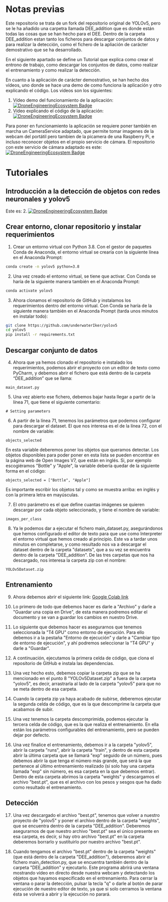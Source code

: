 # Notas previas
Este repositorio se trata de un fork del repositorio original de YOLOv5, pero se le ha añadido una carpetra llamada DEE_addition que es donde están todas las cosas que se han hecho para el DEE.
Dentro de la carpeta DEE_addition estan tanto los ficheros para descargar conjuntos de datos y para realizar la detección, como el fichero de la apliación de carácter demostrativo que se ha desarrollado.

En el siguiente apartado se define un Tutorial que explica como crear el entrono de trabajo, como descargar los conjuntos de datos, como realizar el entrenamiento y como realizar la detección.

En cuanto a la aplicación de carácter demostrativo, se han hecho dos vídeos, uno donde se hace una demo de como funciona la aplicación y otro explicando el código. Los vídeos son los siguientes:
1. Vídeo demo del funcionamiento de la aplicación: [![DroneEngineeringEcosystem Badge](https://img.shields.io/badge/DEE-demo_app-pink.svg)](https://www.youtube.com/watch?v=Y6EWHlZRF-g)
2. Vídeo explicando el código de la aplicación:  [![DroneEngineeringEcosystem Badge](https://img.shields.io/badge/DEE-code_app-pink.svg)](https://www.youtube.com/watch?v=Svl8WfxM6Mw)

Para poner en funcionamiento la aplicación se requiere poner también en marcha un CameraService adaptado, que permite tomar imagenes de la webcam del portátil pero tambien de la picamera de una Raspberry Pi, e incluso reconocer objetos en el propio servicio de cámara. El repositorio con este servicio de cámara adaptado es este:  [![DroneEngineeringEcosystem Badge](https://img.shields.io/badge/DEE-camera_service_for_object_recognition-blue.svg)](https://github.com/dronsEETAC/CameraServiceForObjectRecognition)


# Tutoriales
## Introducción a la detección de objetos con redes neuronales y yolov5
Este es: 2.  [![DroneEngineeringEcosystem Badge](https://img.shields.io/badge/DEE-introduccion-pink.svg)](https://www.youtube.com/playlist?list=PLyAtSQhMsD4qWd33j4rxHd13iO_GUXK4N)

## Crear entorno, clonar repositorio y instalar requerimientos

1. Crear un entorno virtual con Python 3.8. 
Con el gestor de paquetes Conda de Anaconda, el entorno virtual se crearía con la siguiente línea en el Anaconda Prompt:
```bash
conda create -n yolov5 python=3.8
```

2. Una vez creado el entorno virtual, se tiene que activar. 
Con Conda se haría de la siguiente manera también en el Anaconda Prompt:
```bash
conda activate yolov5
```

3. Ahora clonamos el repositorio de GitHub y instalamos los requerimientos dentro del entorno virtual. Con Conda se haría de la siguiente manera también en el Anaconda Prompt (tarda unos minutos en instalar todo):
```bash
git clone https://github.com/underwaterIker/yolov5
cd yolov5
pip install -r requirements.txt
```

## Descargar conjunto de datos

4. Ahora que ya hemos clonado el repositorio e instalado los requerimientos, podemos abrir el proyecto con un editor de texto como PyCharm, y debemos abrir el fichero que está dentro de la carpeta “DEE\_addition” que se llama:
```
main_dataset.py
```

5. Una vez abierto ese fichero, debemos bajar hasta llegar a partir de la línea 71, que tiene el siguiente comentario:
```
# Setting parameters
```

6. A partir de la línea 71, tenemos los parámetros que podemos configurar para descargar el dataset. El que nos interesa es el de la línea 72, con el nombre de variable:
```
objects_selected
```
En esta variable deberemos poner los objetos que queramos detectar. Los objetos disponibles para poder poner en esta lista se pueden encontrar en la página web de Open Images V7, que están en inglés.
Si, por ejemplo escogiéramos "Bottle" y "Apple", la variable debería quedar de la siguiente forma en el código:
```
objects_selected = ["Bottle", "Apple"]
```
Es importante escribir los objetos tal y como se muestra arriba: en inglés y con la primera letra en mayúsculas.

7. El otro parámetro es el que define cuantas imágenes se quieren descargar por cada objeto seleccionado, y tiene el nombre de variable:
```
images_per_class
```

8. Ya le podemos dar a ejecutar el fichero main_dataset.py, asegurándonos que hemos configurado el editor de texto para que use como Interpreter el entorno virtual que hemos creado al principio.
Este va a tardar unos minutos en completarse, y como resultado nos va a descargar el dataset dentro de la carpeta "datasets", que a su vez se encuentra dentro de la carpeta "DEE\_addition". De las tres carpetas que nos ha descargado, nos interesa la carpeta zip con el nombre:
```
YOLOv5Dataset.zip
```


## Entrenamiento

9. Ahora debemos abrir el siguiente link: [Google Colab link](https://colab.research.google.com/drive/176VhxxlNbgM_pbAI3EU_MrrYsrIyPGwb?usp=drive_link)

10. Lo primero de todo que debemos hacer es darle a "Archivo" y darle a "Guardar una copia en Drive", de esta manera podremos editar el documento y se van a guardar los cambios en nuestro Drive.

11. Lo siguiente que debemos hacer es asegurarnos que tenemos seleccionada la "T4 GPU" como entorno de ejecución. Para ello debemos ir a la pestaña "Entorno de ejecución" y darle a "Cambiar tipo de entorno de ejecución", y ahí podremos seleccionar la "T4 GPU" y darle a "Guardar".

12. A continuación, ejecutamos la primera celda de código, que clona el repositorio de GitHub e instala las dependencias.

13. Una vez hecho esto, debemos copiar la carpeta zip que se ha mencionado en el punto 8 "YOLOv5Dataset.zip" a fuera de la carpeta "yolov5", es decir, arrastrarla al lado de la carpeta "yolov5" para que no se meta dentro de esa carpeta.

14. Cuando la carpeta zip ya haya acabado de subirse, deberemos ejecutar la segunda celda de código, que es la que descomprime la carpeta que acabamos de subir.

15. Una vez tenemos la carpeta descomprimida, podemos ejecutar la tercera celda de código, que es la que realiza el entrenamiento. En ella están los parámetros configurables del entrenamiento, pero se pueden dejar por defecto.

16. Una vez finalice el entrenamiento, debemos ir a la carpeta "yolov5", abrir la carpeta "runs", abrir la carpeta "train", y dentro de esta carpeta abrir la última carpeta que se llamará "exp" seguido de un número, pues debemos abrir la que tenga el número más grande, que será la que pertenece al último entrenamiento realizado (si solo hay una carpeta llamada "exp" sin número, es esa carpeta en la que debemos entrar). Dentro de esta carpeta abrimos la carpeta "weights" y descargamos el archivo "best.pt", que es el archivo con los pesos y sesgos que ha dado como resultado el entrenamiento.


## Detección

17. Una vez descargado el archivo "best.pt", tenemos que volver a nuestro proyecto de "yolov5" y poner el archivo dentro de la carpeta "weights", que se encuentra dentro de la carpeta "DEE_addition". Deberemos asegurarnos de que nuestro archivo "best.pt" sea el único presente en esa carpeta, es decir, si hay otro archivo "best.pt" en la carpeta deberemos borrarlo y sustituirlo por nuestro archivo "best.pt".

18. Cuando tengamos el archivo "best.pt" dentro de la carpeta "weights" (que está dentro de la carpeta "DEE_addition"), deberemos abrir el fichero main_detection.py, que se encuentra también dentro de la carpeta "DEE_addition" y ejecutarlo. Este programa abrirá una ventana mostrando vídeo en directo desde nuestra webcam y detectando los objetos que hayamos especificado en el entrenamiento.
Para cerrar la ventana o parar la detección, pulsar la tecla "q" o darle al botón de parar ejecución de nuestro editor de texto, ya que si solo cerramos la ventana ésta se volverá a abrir y la ejecución no parará.
